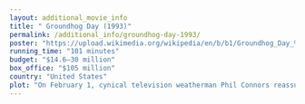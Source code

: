 ```yaml
---
layout: additional_movie_info
title: " Groundhog Day (1993)"
permalink: /additional_info/groundhog-day-1993/
poster: "https://upload.wikimedia.org/wikipedia/en/b/b1/Groundhog_Day_%28movie_poster%29.jpg"
running_time: "101 minutes"
budget: "$14.6–30 million"
box_office: "$105 million"
country: "United States"
plot: "On February 1, cynical television weatherman Phil Connors reassures his Pittsburgh viewers that an approaching blizzard will miss Western Pennsylvania. Alongside his new producer Rita Hanson and cameraman Larry, Phil travels to Punxsutawney for his annual coverage of the Groundhog Day festivities. He makes no secret of his contempt for the assignment, the small town, and the \"hicks\" who live there, asserting that he will soon be leaving his station for a new job.\n\nOn February 2, Phil awakens in the Cherry Street Inn to Sonny & Cher's \"I Got You Babe\" playing on the clock radio. He gives a half-hearted report on the groundhog Punxsutawney Phil and the festivities. Contrary to his prediction, the blizzard strikes the area, preventing all travel out of Punxsutawney, and although he desperately searches for a way to leave, he is forced to spend the night in the town.\n\nThe next morning, Phil wakes once more to \"I Got You Babe\" and the same DJ banter on the radio in his room at the Cherry Street Inn. Phil experiences the previous day's events repeating exactly and believes he is experiencing déjà vu. He again unsuccessfully attempts to leave the town and retires to bed. When he awakes, it is again February 2. Phil gradually realizes that he is trapped in a time loop of which no one else is aware. He confides his situation to Rita, who directs him to a neurologist, who in turn directs him to a psychologist; neither can explain his experiences. Phil gets drunk with locals Gus and Ralph and then leads police on a high-speed car chase before being arrested and imprisoned; the next morning, Phil awakens in the Cherry Street Inn once again. \n\nRealizing that there are no consequences for his actions, Phil begins to spend loops indulging in binge eating, one-night stands, robbery, and other dangerous activities, using his increasing knowledge of the day's events and the town's residents to manipulate circumstances to his advantage. Eventually, he focuses on seducing the sweet-natured Rita, using the loops to learn more about and manipulate her. No matter what steps he takes, Rita rebuffs his advances, particularly when Phil tells her he loves her; Rita asserts that he does not even know her.\n\nPhil gradually becomes depressed and desperate for a way to escape the loop. He commits suicide in a variety of ways, even kidnapping Punxsutawney Phil and driving them both off a cliff. Each time, he reawakens on February 2 to \"I Got You Babe\". He eventually tries to explain his situation to Rita again, using his detailed knowledge of the day to accurately predict events. Convinced, Rita spends the rest of that day's loop with Phil; she encourages him to think of the loops as a blessing instead of a curse. As they lie on the bed together at night, Phil realizes that his feelings for Rita have become sincere. He wakes alone on February 2. Phil decides to use his knowledge of the loop to change himself and others: he saves people from deadly accidents and misfortunes and learns to play the piano, sculpt ice, and speak French. Regardless of his positive actions, however, he is haunted by his inability to prevent a homeless old man from dying of natural causes.\n\nDuring one iteration of the loop, Phil reports on the Groundhog Day festivities with such eloquence that other news crews stop working to listen to his speech, amazing Rita. Phil continues his day helping the people of Punxsutawney. That night, Rita witnesses Phil's expert piano-playing as the adoring townsfolk regale her with stories of his good deeds earlier that day. Impressed by his apparent overnight transformation, Rita successfully bids for him at a charity bachelor auction. Phil carves an ice sculpture in Rita's image and tells her that no matter what happens, even if he is trapped in the loop forever, he is finally happy because he loves her. They share a kiss and retire to Phil's room.\n\nPhil wakes the next morning to \"I Got You Babe\", but finds Rita is still in bed with him and the radio banter has changed; it is now February 3. He tells Rita he wants to live in Punxsutawney with her."
---
```

